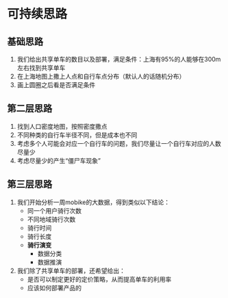 # 可持续思路

## 基础思路

1. 我们给出共享单车的数目以及部署，满足条件：上海有95%的人能够在300m左右找到共享单车
2. 在上海地图上撒上人点和自行车点分布（默认人的话随机分布）
3. 画上圆圈之后看是否满足条件

## 第二层思路

1. 找到人口密度地图，按照密度撒点
2. 不同种类的自行车半径不同，但是成本也不同
3. 考虑多个人可能会对应一个自行车的问题，我们尽量让一个自行车对应的人数尽量少
4. 考虑尽量少的产生“僵尸车现象”

## 第三层思路

1. 我们开始分析一周mobike的大数据，得到类似以下结论：
   * 同一个用户骑行次数
   * 不同地域骑行次数
   * 骑行时间
   * 骑行长度
   * **骑行演变**
     * 数据分类
     * 数据推演
2. 我们除了共享单车的部署，还希望给出：
   * 是否可以制定更好的定价策略，从而提高单车的利用率
   * 应该如何部署产品的